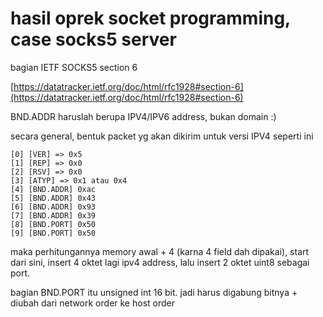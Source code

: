 # hasil oprek socket programming, case socks5 server

bagian IETF SOCKS5 section 6

[https://datatracker.ietf.org/doc/html/rfc1928#section-6](https://datatracker.ietf.org/doc/html/rfc1928#section-6)

BND.ADDR haruslah berupa IPV4/IPV6 address, bukan domain :)

secara general, bentuk packet yg akan dikirim untuk versi IPV4 seperti ini

```
[0] [VER] => 0x5
[1] [REP] => 0x0
[2] [RSV] => 0x0
[3] [ATYP] => 0x1 atau 0x4
[4] [BND.ADDR] 0xac
[5] [BND.ADDR] 0x43
[6] [BND.ADDR] 0x93
[7] [BND.ADDR] 0x39
[8] [BND.PORT] 0x50 
[9] [BND.PORT] 0x50
```

maka perhitungannya memory awal + 4 (karna 4 field dah dipakai), start dari sini, insert 4 oktet lagi ipv4 address, lalu insert 2 oktet uint8 sebagai port. 

bagian BND.PORT itu unsigned int 16 bit. jadi harus digabung bitnya + diubah dari network order ke host order